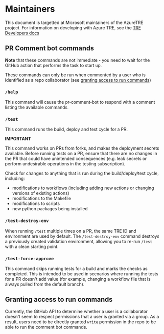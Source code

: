 # Maintainers

This document is targetted at Microsoft maintainers of the AzureTRE project. For information on developing with Azure TRE, see the [TRE Developers docs](https://microsoft.github.io/AzureTRE/tre-developers/)

## PR Comment bot commands

**Note** that these commands are not immediate - you need to wait for the GitHub action that performs the task to start up.

These commands can only be run when commented by a user who is identified as a repo collaborator (see [granting access to run commands](#granting-access-to-run-commands))

### `/help`

This command will cause the pr-comment-bot to respond with a comment listing the available commands.

### `/test`

This command runs the build, deploy and test cycle for a PR. 

**IMPORTANT**

This command works on PRs from forks, and makes the deployment secrets available. Before running tests on a PR, ensure that there are no changes in the PR that could have unintended consequences (e.g. leak secrets or perform undesirable operations in the testing subscription). 

Check for changes to anything that is run during the build/deploy/test cycle, including: 
- modifications to workflows (including adding new actions or changing versions of existing actions)
- modifications to the Makefile
- modifications to scripts
- new python packages being installed


### `/test-destroy-env`

When running `/test` multiple times on a PR, the same TRE ID and environment are used by default. The `/test-destroy-env` command destroys a previously created validation environment, allowing you to re-run `/test` with a clean starting point.

### `/test-force-approve`

This command skips running tests for a build and marks the checks as completed. This is intended to be used in scenarios where running the tests for a PR doesn't add value (for example, changing a workflow file that is always pulled from the default branch).


## Granting access to run commands

Currently, the GitHub API to determine whether a user is a collaborator doesn't seem to respect permissions that a user is granted via a group. As a result, users need to be directly granted `write` permission in the repo to be able to run the comment bot commands.
